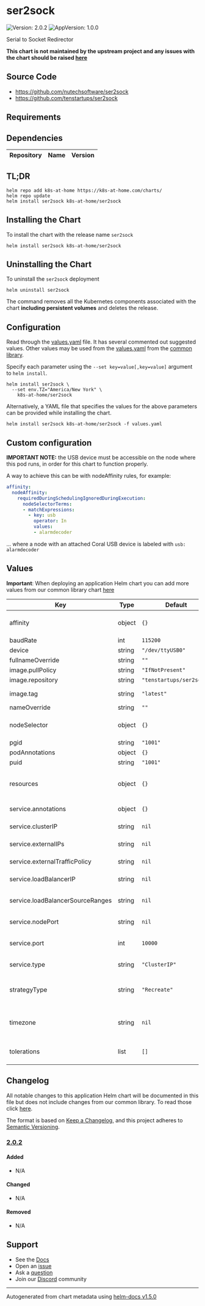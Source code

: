 # ser2sock

![Version: 2.0.2](https://img.shields.io/badge/Version-2.0.2-informational?style=flat-square) ![AppVersion: 1.0.0](https://img.shields.io/badge/AppVersion-1.0.0-informational?style=flat-square)

Serial to Socket Redirector

**This chart is not maintained by the upstream project and any issues with the chart should be raised [here](https://github.com/k8s-at-home/charts/issues/new/choose)**

## Source Code

* <https://github.com/nutechsoftware/ser2sock>
* <https://github.com/tenstartups/ser2sock>

## Requirements

## Dependencies

| Repository | Name | Version |
|------------|------|---------|

## TL;DR

```console
helm repo add k8s-at-home https://k8s-at-home.com/charts/
helm repo update
helm install ser2sock k8s-at-home/ser2sock
```

## Installing the Chart

To install the chart with the release name `ser2sock`

```console
helm install ser2sock k8s-at-home/ser2sock
```

## Uninstalling the Chart

To uninstall the `ser2sock` deployment

```console
helm uninstall ser2sock
```

The command removes all the Kubernetes components associated with the chart **including persistent volumes** and deletes the release.

## Configuration

Read through the [values.yaml](./values.yaml) file. It has several commented out suggested values.
Other values may be used from the [values.yaml](../common/values.yaml) from the [common library](../common).

Specify each parameter using the `--set key=value[,key=value]` argument to `helm install`.

```console
helm install ser2sock \
  --set env.TZ="America/New York" \
    k8s-at-home/ser2sock
```

Alternatively, a YAML file that specifies the values for the above parameters can be provided while installing the chart.

```console
helm install ser2sock k8s-at-home/ser2sock -f values.yaml
```

## Custom configuration

**IMPORTANT NOTE:** the USB device must be accessible on the node where this pod runs, in order for this chart to function properly.

A way to achieve this can be with nodeAffinity rules, for example:

```yaml
affinity:
  nodeAffinity:
    requiredDuringSchedulingIgnoredDuringExecution:
      nodeSelectorTerms:
      - matchExpressions:
        - key: usb
          operator: In
          values:
          - alarmdecoder
```

... where a node with an attached Coral USB device is labeled with `usb: alarmdecoder`

## Values

**Important**: When deploying an application Helm chart you can add more values from our common library chart [here](https://github.com/k8s-at-home/charts/tree/master/charts/common/)

| Key | Type | Default | Description |
|-----|------|---------|-------------|
| affinity | object | `{}` | Affinity settings for pod assignment of the GUI |
| baudRate | int | `115200` | Baudrate |
| device | string | `"/dev/ttyUSB0"` | USB Device to use |
| fullnameOverride | string | `""` |  |
| image.pullPolicy | string | `"IfNotPresent"` | Image pull policy |
| image.repository | string | `"tenstartups/ser2sock"` | Image repository |
| image.tag | string | `"latest"` | Image tag. Possible values listed [here](https://hub.docker.com/r/tenstartups/ser2sock/tags). |
| nameOverride | string | `""` |  |
| nodeSelector | object | `{}` | Node labels for pod assignment of the GUI |
| pgid | string | `"1001"` | GID to run as |
| podAnnotations | object | `{}` | Pod annotations |
| puid | string | `"1001"` | UID to run as |
| resources | object | `{}` | CPU/Memory resource requests/limits or the GUI |
| service.annotations | object | `{}` | Service annotations for the GUI |
| service.clusterIP | string | `nil` | Cluster IP for the GUI |
| service.externalIPs | string | `nil` | External IPs for the GUI |
| service.externalTrafficPolicy | string | `nil` | Loadbalancer externalTrafficPolicy |
| service.loadBalancerIP | string | `nil` | Loadbalancer IP for the GUI |
| service.loadBalancerSourceRanges | string | `nil` | Loadbalancer client IP restriction range for the GUI |
| service.nodePort | string | `nil` | nodePort to listen on for the GUI |
| service.port | int | `10000` | Kubernetes port where the GUI is exposed |
| service.type | string | `"ClusterIP"` | Kubernetes service type for the GUI |
| strategyType | string | `"Recreate"` | Specifies the strategy used to replace old Pods by new ones |
| timezone | string | `nil` | Timezone the ser2sock instance should run as, e.g. 'America/New_York' |
| tolerations | list | `[]` | Toleration labels for pod assignment of the GUI |

## Changelog

All notable changes to this application Helm chart will be documented in this file but does not include changes from our common library. To read those click [here](https://github.com/k8s-at-home/charts/tree/master/charts/common/README.md#Changelog).

The format is based on [Keep a Changelog](https://keepachangelog.com/en/1.0.0/), and this project adheres to [Semantic Versioning](https://semver.org/spec/v2.0.0.html).

### [2.0.2]

#### Added

- N/A

#### Changed

- N/A

#### Removed

- N/A

[2.0.2]: #2.0.2

## Support

- See the [Docs](https://docs.k8s-at-home.com/our-helm-charts/getting-started/)
- Open an [issue](https://github.com/k8s-at-home/charts/issues/new/choose)
- Ask a [question](https://github.com/k8s-at-home/organization/discussions)
- Join our [Discord](https://discord.gg/sTMX7Vh) community

----------------------------------------------
Autogenerated from chart metadata using [helm-docs v1.5.0](https://github.com/norwoodj/helm-docs/releases/v1.5.0)